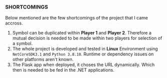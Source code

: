 ### SHORTCOMINGS

Below mentioned are the few shortcomings of the project that I came accross. 

1. Symbol can be duplicated within **Player 1** and **Player 2**. Therefore a mutual decision is needed to be made within two players for selection of a symbol.
2. The whole project is developed and tested in **Linux** Environment using ``NetCoreSDK3.1`` and ``Python 3.8.10``. Runtime or dependency issues on other platforms aren't known.
3. The Flask app when deployed, it choses the URL dynamically. Which then is needed to be fed in the .NET applications.
